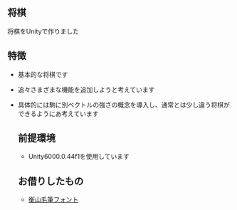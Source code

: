 ## 将棋
将棋をUnityで作りました

## 特徴
- 基本的な将棋です
- 追々さまざまな機能を追加しようと考えています
- 具体的には駒に別ベクトルの強さの概念を導入し、通常とは少し違う将棋ができるようにあ考えています

  ## 前提環境
  - Unity6000.0.44f1を使用しています
 
  ## お借りしたもの
  - [衡山毛筆フォント](https://opentype.jp/kouzanmouhitufont.htm)
